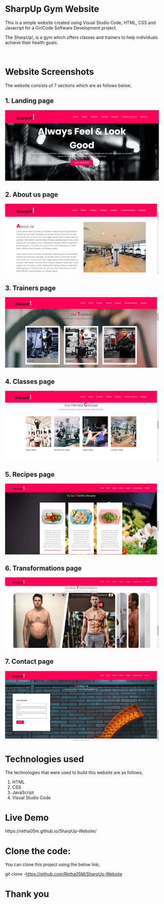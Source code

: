 <h1> SharpUp Gym Website</h1>

<p>This is a simple website created using Visual Studio Code, HTML, CSS and Javacript for a GirlCode Software Development project.</p>
<p>The SharpUp!, is a gym which offers classes and trainers to help individuals achieve their health goals. </p>
<br>

<h1>Website Screenshots</h1>
The website consists of 7 sections which are as follows below;
<br>

<h2> 1. Landing page </h2>
<img src="Images/Landing_page.PNG/" alt="Screenshot">
<br>

<h2> 2. About us page </h2>
<img src="Images/About_us_page.PNG/" alt="Screenshot">
<br>

<h2> 3. Trainers page </h2>
<img src="Images/Trainers_page.PNG/" alt="Screenshot">
<br>

<h2> 4. Classes page </h2>
<img src="Images/Classes_page.PNG/" alt="Screenshot">
<br>

<h2> 5. Recipes page </h2>
<img src="Images/Recipes_page.PNG/" alt="Screenshot">
<br>

<h2> 6. Transformations page </h2>
<img src="Images/Transformations_page.PNG/" alt="Screenshot">
<br>

<h2> 7. Contact page </h2>
<img src="Images/Contact_page.PNG/" alt="Screenshot">
<br>

<h1>Technologies used</h1>
<p> The technologies that were used to build this website are as follows;</p>
<ol>
    <li>HTML</li>
    <li>CSS</li>
    <li>JavaScript</li>
    <li>Visual Studio Code</li>
</ol>


<h1>Live Demo</h1>
https://retha05m.github.io/SharpUp-Website/


<h1>Clone the code:</h1>
<p> You can clone this project using the below link;</p>


git clone -https://github.com/Retha05M/SharpUp-Website

<h1>Thank you</h1>


